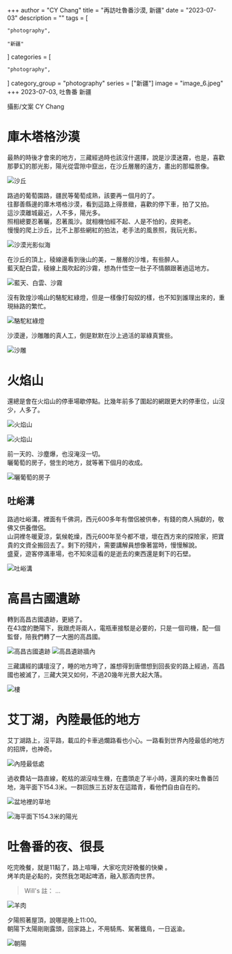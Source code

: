 +++
author = "CY Chang"
title = "再訪吐魯番沙漠, 新疆"
date = "2023-07-03"
description = ""
tags = [

    "photography",

    "新疆"

]
categories = [

    "photography",

]
category_group = "photography"
series = ["新疆"]
image = "image_6.jpeg"
+++
2023-07-03, 吐魯番 新疆 

攝影/文案 CY Chang

# 庫木塔格沙漠

最熱的時後才會來的地方，三藏經過時也該沒什選擇，說是沙漠迷霧，也是，喜歡那夢幻的那光影，陽光從雲隙中竄出，在沙丘層層的遠方，畫出的那幅景像。

![沙丘](image_6.jpeg)

路過的葡萄園路，疆民等葡萄成熟，該要再ㄧ個月的了。  
往鄯善縣邊的庫木塔格沙漠，看到這路上得景緻，喜歡的停下車，拍了又拍。  
這沙漠離城最近，人不多，陽光多。  
照相總要忍著曬，忍著風沙。就相機怕經不起、人是不怕的，皮夠老。  
慢慢的爬上沙丘，比不上那些網紅的拍法，老手法的風景照，我玩光影。  

![沙漠光影似海](image_23.jpeg)

在沙丘的頂上，稜線邊看到後山的美，ㄧ層層的沙堆，有些醉人。  
藍天配白雲，稜線上風吹起的沙霧，想為什悟空一肚子不情願跟著過這地方。

![藍天、白雲、沙霧](image_20.jpeg)

沒有敦煌沙鳴山的駱駝紅綠燈，但是一樣像打匈奴的樣，也不知到誰理出來的，重現絲路的繁忙。

![駱駝紅綠燈](image_14.jpeg)

沙漠邊，沙雕雕的真人工，倒是默默在沙上過活的翠綠真實些。

![沙雕](image_7.jpeg)

# 火焰山

還總是會在火焰山的停車場歇停點。比幾年前多了圍起的網跟更大的停車位，山沒少，人多了。

![火焰山](image_24.jpeg)

![火焰山](image_17.jpeg)

前一天的、沙塵爆，也沒淹沒一切。  
曬葡萄的房子，營生的地方，就等著下個月的收成。

![曬葡萄的房子](image_11.jpeg)

## 吐峪溝

路過吐峪溝，裡面有千佛洞，西元600多年有僧侶被供奉，有錢的商人捐獻的，敬佛又供養僧侶。  
山洞裡冬暖夏涼，氣候乾燥，西元600年至今都不壞，壞在西方來的探險家，把寶貴的文資全搬回去了。剩下的殘片，需要講解員想像著當時，慢慢解說。  
盛夏，遊客停滿車場，也不知來這看的是逝去的東西還是剩下的石壁。

![吐峪溝](image_21.jpeg)

# 高昌古國遺跡

轉到高昌古國遺跡，更絕了。  
在43度的艷陽下，我跟虎哥兩人，電瓶車接駁是必要的，只是一個司機，配一個監督，陪我們轉了一大圈的高昌國。

![高昌古國遺跡](image_12.jpeg) ![高昌遺跡牆內](image_25.jpeg)

三藏講經的講壇沒了，睡的地方垮了，誰想得到唐僧想到回長安的路上經過，高昌國也被滅了，三藏大哭又如何，不過20幾年光景大起大落。

![樓](image_4.jpeg)

# 艾丁湖，內陸最低的地方

艾丁湖路上，沒平路，載瓜的卡車過爛路看也小心。一路看到世界內陸最低的地方的招牌，也神奇。  

![內陸最低處](image_3.jpeg)

過收費站一路直線，乾枯的湖沒啥生機，在盡頭走了半小時，還真的來吐魯番凹地，海平面下154.3米。一群回族三五好友在這踏青，看他們自由自在的。  

![盆地裡的草地](image_13.jpeg)

![海平面下154.3米的陽光](image_26.jpeg)

# 吐魯番的夜、很長

吃完晚餐，就是11點了，路上喧嘩，大家吃完好晚餐的快樂 。  
烤羊肉是必點的，突然我怎喝起啤酒，融入那酒肉世界。  
> Will's 註： ...

![羊肉](image_10.jpeg)

夕陽照著屋頂，說哪是晚上11:00。  
朝陽下太陽剛剛露頭，回家路上，不用騎馬、駕著鐵鳥，一日返渝。  

![朝陽](image_5.jpeg)
